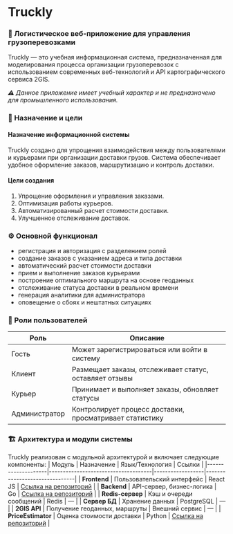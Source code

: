 # Truckly
### 🚚 Логистическое веб-приложение для управления грузоперевозками
Truckly — это учебная информационная система, предназначенная для моделирования процесса организации грузоперевозок с использованием современных веб-технологий и API картографического сервиса 2GIS.

*⚠️ Данное приложение имеет учебный характер и не предназначено для промышленного использования.*




### 🎯 Назначение и цели
#### Назначение информационной системы
Truckly создано для упрощения взаимодействия между пользователями и курьерами при организации доставки грузов. Система обеспечивает удобное оформление заказов, маршрутизацию и контроль доставки.




#### Цели создания
1.	Упрощение оформления и управления заказами.
2.	Оптимизация работы курьеров.
3.	Автоматизированный расчет стоимости доставки.
4.	Улучшенное отслеживание доставок.




### ⚙️ Основной функционал
- регистрация и авторизация с разделением ролей
- создание заказов с указанием адреса и типа доставки
- автоматический расчет стоимости доставки
- прием и выполнение заказов курьерами
- построение оптимального маршрута на основе геоданных
- отслеживание статуса доставки в реальном времени
- генерация аналитики для администратора
- оповещение о сбоях и нештатных ситуациях




### 👥 Роли пользователей
| Роль          | Описание                                                 |
|---------------|----------------------------------------------------------|
| Гость         | Может зарегистрироваться или войти в систему             |
| Клиент        | Размещает заказы, отслеживает статус, оставляет отзывы   |
| Курьер        | Принимает и выполняет заказы, обновляет статусы          |
| Администратор | Контролирует процесс доставки, просматривает статистику  |




### 🏗️ Архитектура и модули системы
Truckly реализован с модульной архитектурой и включает следующие компоненты:
| Модуль             | Назначение                          | Язык/Технология  | Ссылки                        |
|--------------------|-------------------------------------|------------------|-------------------------------|
| **Frontend**       | Пользовательский интерфейс          | React JS         | [Ссылка на репозиторий](#)    |
| **Backend**        | API-сервер, бизнес-логика           | Go               | [Ссылка на репозиторий](#)    |
| **Redis-сервер**   | Кэш и очереди сообщений             | Redis            | —                             |
| **Сервер БД**      | Хранение данных                     | PostgreSQL       | —                             |
| **2GIS API**       | Получение геоданных, маршруты       | Внешний сервис   | —                             |
| **PriceEstimator** | Оценка стоимости доставки           | Python           | [Ссылка на репозиторий](#)    |

